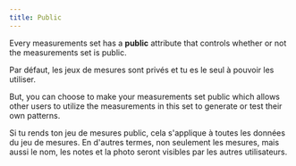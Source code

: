 ```yaml
---
title: Public
---
```


Every measurements set has a **public** attribute that controls whether or not the measurements set is public.

Par défaut, les jeux de mesures sont privés et tu es le seul à pouvoir les utiliser.

But, you can choose to make your measurements set public which allows other users to utilize the measurements in this set to generate or test their own patterns.

<Note>
Si tu rends ton jeu de mesures public, cela s'applique à toutes les données du jeu de mesures.
En d'autres termes, non seulement les mesures, mais aussi le nom, les notes et la photo seront visibles par les autres utilisateurs.
</Note>

